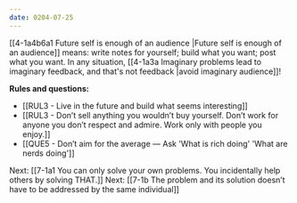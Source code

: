 ```yaml
---
date: 0204-07-25
---
```

[[4-1a4b6a1 Future self is enough of an audience |Future self is enough of an audience]] means: write notes for yourself; build what you want; post what you want. In any situation, [[4-1a3a Imaginary problems lead to imaginary feedback, and that's not feedback |avoid imaginary audience]]!


**Rules and questions:**
- [[RUL3 - Live in the future and build what seems interesting]]
- [[RUL3 - Don’t sell anything you wouldn’t buy yourself. Don’t work for anyone you don’t respect and admire. Work only with people you enjoy.]]
- [[QUE5 - Don’t aim for the average — Ask 'What is rich doing' 'What are nerds doing']]

Next: [[7-1a1 You can only solve your own problems. You incidentally help others by solving THAT.]]
Next: [[7-1b The problem and its solution doesn’t have to be addressed by the same individual]]
